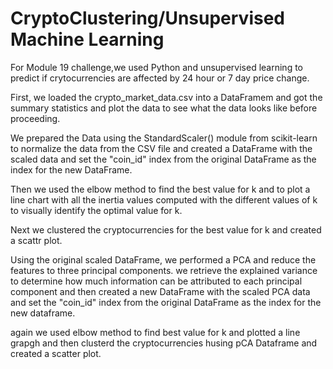 # CryptoClustering/Unsupervised Machine Learning


For Module 19 challenge,we used Python and unsupervised learning to predict if crytocurrencies are affected by 24 hour or 7 day price change.

First, we loaded the crypto_market_data.csv into a DataFramem and got the summary statistics and plot the data to see what the data looks like before proceeding.

We prepared the Data using the StandardScaler() module from scikit-learn to normalize the data from the CSV file and created a DataFrame with the scaled data and set the "coin_id" index from the original DataFrame as the index for the new DataFrame.

 Then we used the elbow method to find the best value for k and to  plot a line chart with all the inertia values computed with the different values of k to visually identify the optimal value for k.

 Next we clustered the cryptocurrencies for the best value for k and created a scattr plot.

 Using the original scaled DataFrame, we performed a PCA and reduce the features to three principal components. we retrieve the explained variance to determine how much information can be attributed to each principal component and then created a new DataFrame with the scaled PCA data and set the "coin_id" index from the original DataFrame as the index for the new dataframe.

 again we used elbow method to find best value for k and plotted a line grapgh and then clusterd the cryptocurrencies husing pCA Dataframe and created a scatter plot.
